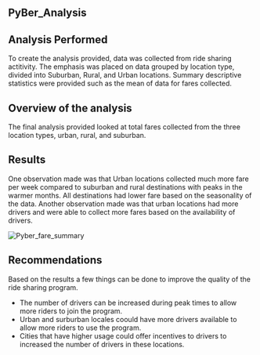 ## PyBer_Analysis

## Analysis Performed

To create the analysis provided, data was collected from ride sharing actitivity. The emphasis was placed on data grouped by location type, divided into Suburban, Rural, and Urban locations. Summary descriptive statistics were provided such as the mean of data for fares collected.


## Overview of the analysis

The final analysis provided looked at total fares collected from the three location types, urban, rural, and suburban. 

## Results

One observation made was that Urban locations collected much more fare per week compared to suburban and rural destinations with peaks in the warmer months. All destinations had lower fare based on the seasonality of the data. Another observation made was that urban locations had more drivers and were able to collect more fares based on the availability of drivers.

![Pyber_fare_summary](https://user-images.githubusercontent.com/103082844/200925887-54de5e57-9cdd-43a6-a232-52fd11d1a14d.png)

## Recommendations

Based on the results a few things can be done to improve the quality of the ride sharing program.

* The number of drivers can be increased during peak times to allow more riders to join the program.
* Urban and surburban locales coould have more drivers available to allow more riders to use the program.
* Cities that have higher usage could offer incentives to drivers to increased the number of drivers in these locations.
